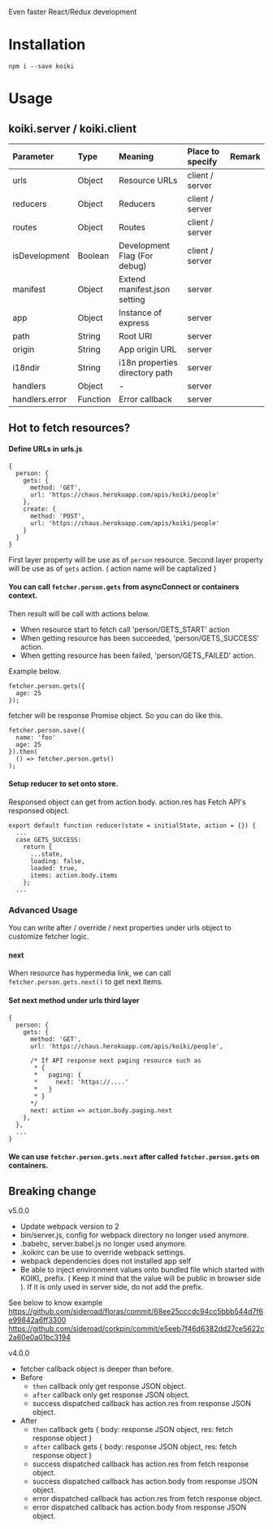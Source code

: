 Even faster React/Redux development

# Installation

```
npm i --save koiki
```

# Usage

## koiki.server / koiki.client
|Parameter     |Type             |Meaning                        |Place to specify |Remark  |
|:-------------|:----------------|:------------------------------|:----------------|:-------|
|urls          |Object           |Resource URLs                  | client / server |        |
|reducers      |Object           |Reducers                       | client / server |        |
|routes        |Object           |Routes                         | client / server |        |
|isDevelopment |Boolean          |Development Flag (For debug)   | client / server |        |
|manifest      |Object           |Extend manifest.json setting   | server          |        |
|app           |Object           |Instance of express            | server          |        |
|path          |String           |Root URI                       | server          |        |
|origin        |String           |App origin URL                 | server          |        |
|i18ndir       |String           |i18n properties directory path | server          |        |
|handlers      |Object           |-                              | server          |        |
|handlers.error|Function         |Error callback                 | server          |        |

## Hot to fetch resources?
#### Define URLs in urls.js
```
{
  person: {
    gets: {
      method: 'GET',
      url: 'https://chaus.herokuapp.com/apis/koiki/people'
    },
    create: {
      method: 'POST',
      url: 'https://chaus.herokuapp.com/apis/koiki/people'      
    }
  }
}
```
First layer property will be use as of `person` resource.
Second layer property will be use as of `gets` action. ( action name will be captalized )

#### You can call `fetcher.person.gets` from asyncConnect or containers context.
Then result will be call with actions below.
- When resource start to fetch call 'person/GETS_START' action
- When getting resource has been succeeded, 'person/GETS_SUCCESS' action.
- When getting resource has been failed, 'person/GETS_FAILED' action.

Example below.
```
fetcher.person.gets({
  age: 25
});
```
fetcher will be response Promise object. So you can do like this.
```
fetcher.person.save({
  name: 'foo'
  age: 25
}).then(
  () => fetcher.person.gets()
);
```

#### Setup reducer to set onto store.

Responsed object can get from action.body.
action.res has Fetch API's responsed object.
```
export default function reducer(state = initialState, action = {}) {
  ...
  case GETS_SUCCESS:
    return {
      ...state,
      loading: false,
      loaded: true,
      items: action.body.items
    };
  ...
```


### Advanced Usage

You can write after / override / next properties under urls object to customize fetcher logic.


#### next

When resource has hypermedia link, we can call `fetcher.person.gets.next()` to get next items.

#### Set next method under urls third layer
```
{
  person: {
    gets: {
      method: 'GET',
      url: 'https://chaus.herokuapp.com/apis/koiki/people',

      /* If API response next paging resource such as
       * {
       *   paging: {
       *     next: 'https://....'
       *   }
       * }
      */
      next: action => action.body.paging.next
    },
  },
  ...
}
```

#### We can use `fetcher.person.gets.next` after called `fetcher.person.gets` on containers.


## Breaking change
v5.0.0
- Update webpack version to 2
- bin/server.js, config for webpack directory no longer used anymore.
- .babelrc, server.babel.js no longer used anymore.
- .koikirc can be use to override webpack settings.
- webpack dependencies does not installed app self
- Be able to inject environment values onto bundled file which started with KOIKI_ prefix. ( Keep it mind that the value will be public in browser side ). If it is only used in server side, do not add the prefix.

See below to know example
https://github.com/sideroad/floras/commit/68ee25cccdc94cc5bbb544d7f6e99842a6ff3300
https://github.com/sideroad/corkpin/commit/e5eeb7f46d6382dd27ce5622c2a60e0a01bc3194

v4.0.0
- fetcher callback object is deeper than before.
 - Before
   - `then` callback only get response JSON object.
   - `after` callback only get response JSON object.
   - success dispatched callback has action.res from response JSON object.
 - After
   - `then` callback gets { body: response JSON object, res: fetch response object }
   - `after` callback gets { body: response JSON object, res: fetch response object }
   - success dispatched callback has action.res from fetch response object.
   - success dispatched callback has action.body from response JSON object.
   - error dispatched callback has action.res from fetch response object.
   - error dispatched callback has action.body from response JSON object.
